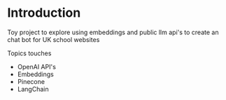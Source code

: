 # Introduction

Toy project to explore using embeddings and public llm api's to create an chat bot for UK school websites

Topics touches
* OpenAI API's
* Embeddings
* Pinecone
* LangChain


